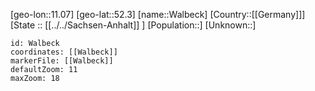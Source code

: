 ﻿---
location: [52.3,11.07]
mapzoom: [7,12] 
mapmarker: city 
type: City
tags:
- geo/City


SpocWebEntityId: 35396
isDeleted: false
confidential: public

---
[geo-lon::11.07]
[geo-lat::52.3]
[name::Walbeck]
[Country::[[Germany]]]
[State :: [[../../Sachsen-Anhalt]] ]
[Population::]
[Unknown::]


```leaflet
id: Walbeck
coordinates: [[Walbeck]]
markerFile: [[Walbeck]]
defaultZoom: 11 
maxZoom: 18
```
